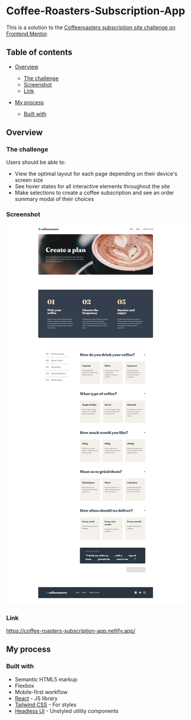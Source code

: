 # Coffee-Roasters-Subscription-App

This is a solution to the [Coffeeroasters subscription site challenge on Frontend Mentor](https://www.frontendmentor.io/challenges/coffeeroasters-subscription-site-5Fc26HVY6).

## Table of contents

- [Overview](#overview)

  - [The challenge](#the-challenge)
  - [Screenshot](#screenshot)
  - [Link](#link)

- [My process](#my-process)
  - [Built with](#built-with)

## Overview

### The challenge

Users should be able to:

- View the optimal layout for each page depending on their device's screen size
- See hover states for all interactive elements throughout the site
- Make selections to create a coffee subscription and see an order summary modal of their choices

### Screenshot

![screenshot](screenshot.png)

### Link

https://coffee-roasters-subscription-app.netlify.app/

## My process

### Built with

- Semantic HTML5 markup
- Flexbox
- Mobile-first workflow
- [React](https://react.dev/) - JS library
- [Tailwind CSS](https://tailwindcss.com/) - For styles
- [Headless UI](https://tailwindcss.com/) - Unstyled utility components
